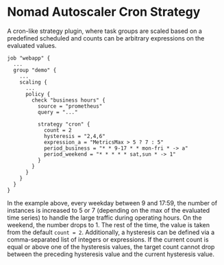 # Nomad Autoscaler Cron Strategy

A cron-like strategy plugin, where task groups are scaled based on a predefined scheduled and counts can be arbitrary expressions on the evaluated values.

```hcl
job "webapp" {
  ...
  group "demo" {
    ...
    scaling {
      ...
      policy {
        check "business hours" {
          source = "prometheus"
          query = "..."

          strategy "cron" {
            count = 2
            hysteresis = "2,4,6"
            expression_a = "MetricsMax > 5 ? 7 : 5"
            period_business = "* * 9-17 * * mon-fri * -> a"
            period_weekend = "* * * * * sat,sun * -> 1"
          }
        }
      }
    }
  }
}
```

In the example above, every weekday between 9 and 17:59, the number of instances is increased to 5 or 7 (depending on the max of the evaluated time series) to handle the large traffic during operating hours. 
On the weekend, the number drops to 1.
The rest of the time, the value is taken from the default `count = 2`.
Additionally, a hysteresis can be defined via a comma-separated list of integers or expressions.
If the current count is equal or above one of the hysteresis values, the target count cannot drop between the preceding hysteresis value and the current hysteresis value.
